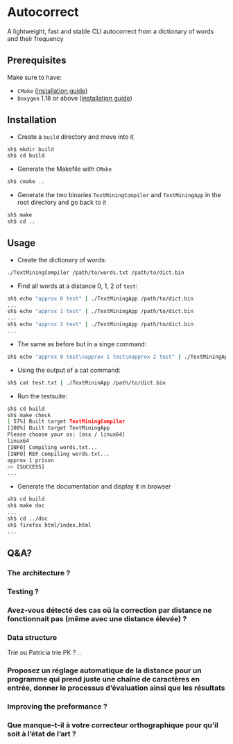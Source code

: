 # Autocorrect
A lightweight, fast and stable CLI autocorrect from a dictionary of words and their frequency

## Prerequisites
Make sure to have:
- `CMake` ([installation guide](https://cmake.org/install/))
- `Doxygen` 1.18 or above ([installation guide](https://www.doxygen.nl/manual/install.html))

## Installation
- Create a `build` directory and move into it
``` sh
sh$ mkdir build
sh$ cd build
```
- Generate the Makefile with `CMake`
``` sh
sh$ cmake ..
```
- Generate the two binaries `TextMiningCompiler` and `TextMiningApp` in the root directory and go back to it
``` sh
sh$ make
sh$ cd ..
```

## Usage
- Create the dictionary of words:
``` sh
./TextMiningCompiler /path/to/words.txt /path/to/dict.bin
```
- Find all words at a distance 0, 1, 2 of `test`:
``` sh
sh$ echo "approx 0 test" | ./TextMiningApp /path/to/dict.bin
...
sh$ echo "approx 1 test" | ./TextMiningApp /path/to/dict.bin
...
sh$ echo "approx 2 test" | ./TextMiningApp /path/to/dict.bin
...
```
- The same as before but in a singe command:
``` sh
sh$ echo "approx 0 test\napprox 1 test\napprox 2 test" | ./TextMiningApp path/to/dict.bin
```
- Using the output of a cat command:
``` sh
sh$ cat test.txt | ./TextMininApp /path/to/dict.bin
```
- Run the testsuite:
``` sh
sh$ cd build
sh$ make check
[ 57%] Built target TextMiningCompiler
[100%] Built target TextMiningApp
Please choose your os: [osx / linux64]
linux64
[INFO] Compiling words.txt...
[INFO] REF compiling words.txt...
approx 1 prison
>> [SUCCESS]
...
```
- Generate the documentation and display it in browser
``` sh
sh$ cd build
sh$ make doc
...
sh$ cd ../doc
sh$ firefox html/index.html
...
```

## Q&A?

### The architecture ?

### Testing ?

### Avez-vous détecté des cas où la correction par distance ne fonctionnait pas (même avec une distance élevée) ?

### Data structure
Trie ou Patricia trie
PK ? ..

### Proposez un réglage automatique de la distance pour un programme qui prend juste une chaîne de caractères en entrée, donner le processus d’évaluation ainsi que les résultats

### Improving the preformance ?

### Que manque-t-il à votre correcteur orthographique pour qu’il soit à l’état de l’art ?

